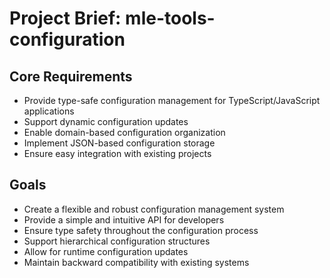 # Project Brief: mle-tools-configuration

## Core Requirements
- Provide type-safe configuration management for TypeScript/JavaScript applications
- Support dynamic configuration updates
- Enable domain-based configuration organization
- Implement JSON-based configuration storage
- Ensure easy integration with existing projects

## Goals
- Create a flexible and robust configuration management system
- Provide a simple and intuitive API for developers
- Ensure type safety throughout the configuration process
- Support hierarchical configuration structures
- Allow for runtime configuration updates
- Maintain backward compatibility with existing systems
